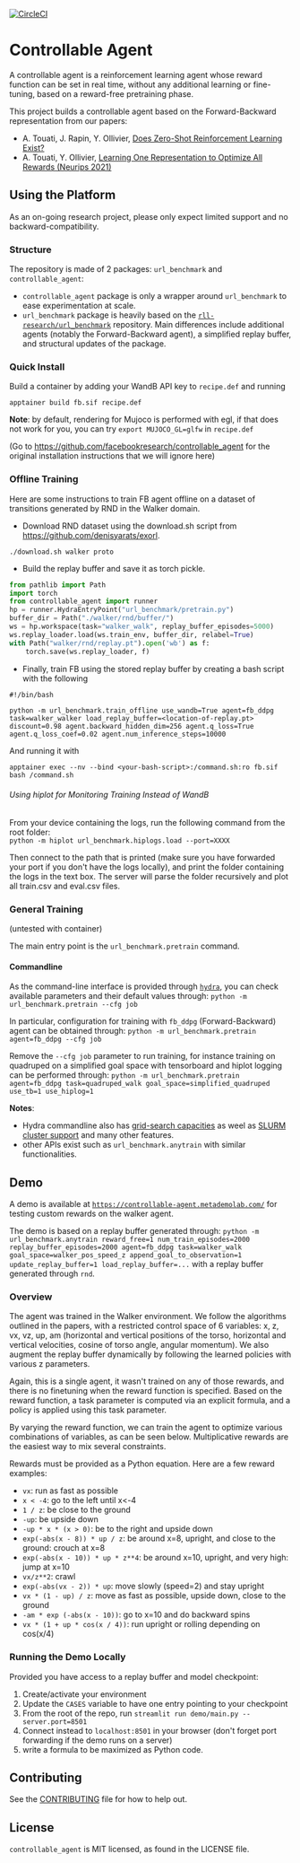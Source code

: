 [![CircleCI](https://dl.circleci.com/status-badge/img/gh/facebookresearch/controllable_agent/tree/main.svg?style=svg)](https://dl.circleci.com/status-badge/redirect/gh/facebookresearch/controllable_agent/tree/main)

# Controllable Agent

A controllable agent is a reinforcement learning agent whose reward function can be set in real time, without any additional learning or fine-tuning, based on a reward-free pretraining phase.

This project builds a controllable agent based on the Forward-Backward representation from our papers:
- A. Touati, J. Rapin, Y. Ollivier, [Does Zero-Shot Reinforcement Learning Exist?](https://arxiv.org/abs/2209.14935)
- A. Touati, Y. Ollivier, [Learning One Representation to Optimize All Rewards (Neurips 2021)](https://arxiv.org/abs/2103.07945)


## Using the Platform

As an on-going research project, please only expect limited support and no backward-compatibility.


### Structure

The repository is made of 2 packages: `url_benchmark` and `controllable_agent`:
- `controllable_agent` package is only a wrapper around `url_benchmark` to ease experimentation at scale.
- `url_benchmark` package is heavily based on the [`rll-research/url_benchmark`](https://github.com/rll-research/url_benchmark) repository. Main differences include additional agents (notably the Forward-Backward agent), a simplified replay buffer, and structural updates of the package.


### Quick Install
Build a container by adding your WandB API key to `recipe.def` and running
```
apptainer build fb.sif recipe.def
```

**Note**: by default, rendering for Mujoco is performed with egl, if that does not work for you, you can try `export MUJOCO_GL=glfw` in `recipe.def`

(Go to https://github.com/facebookresearch/controllable_agent for the original installation instructions that we will ignore here)

### Offline Training
Here are some instructions to train FB agent offline on a dataset of transitions generated by RND in the Walker domain. 
+ Download RND dataset using the download.sh script from https://github.com/denisyarats/exorl.
```
./download.sh walker proto
```
+ Build the replay buffer and save it as torch pickle.

```python
from pathlib import Path
import torch
from controllable_agent import runner
hp = runner.HydraEntryPoint("url_benchmark/pretrain.py")
buffer_dir = Path("./walker/rnd/buffer/")
ws = hp.workspace(task="walker_walk", replay_buffer_episodes=5000)
ws.replay_loader.load(ws.train_env, buffer_dir, relabel=True)
with Path("walker/rnd/replay.pt").open('wb') as f:
    torch.save(ws.replay_loader, f)
```
+ Finally, train FB using the stored replay buffer by creating a bash script with the following
```
#!/bin/bash

python -m url_benchmark.train_offline use_wandb=True agent=fb_ddpg task=walker_walker load_replay_buffer=<location-of-replay.pt> discount=0.98 agent.backward_hidden_dim=256 agent.q_loss=True agent.q_loss_coef=0.02 agent.num_inference_steps=10000
```

And running it with 
```
apptainer exec --nv --bind <your-bash-script>:/command.sh:ro fb.sif bash /command.sh
```

###### Using hiplot for Monitoring Training Instead of WandB
From your device containing the logs, run the following command from the root folder: \
`python -m hiplot url_benchmark.hiplogs.load --port=XXXX`

Then connect to the path that is printed (make sure you have forwarded your port if you don't have the logs locally), and print the folder containing the logs in the text box. The server will parse the folder recursively and plot all train.csv and eval.csv files.


### General Training
(untested with container)

The main entry point is the `url_benchmark.pretrain` command.

#### Commandline

As the command-line interface is provided through [`hydra`](https://github.com/facebookresearch/hydra), you can check available parameters and their default values through:
`python -m url_benchmark.pretrain --cfg job`

In particular, configuration for training with `fb_ddpg` (Forward-Backward) agent can be obtained through:
`python -m url_benchmark.pretrain agent=fb_ddpg --cfg job`

Remove the `--cfg job` parameter to run training, for instance training on quadruped on a simplified goal space with tensorboard and hiplot logging can be performed through:
`python -m url_benchmark.pretrain agent=fb_ddpg task=quadruped_walk goal_space=simplified_quadruped use_tb=1 use_hiplog=1`

**Notes**: 
- Hydra commandline also has [grid-search capacities](https://hydra.cc/docs/1.0/tutorials/basic/running_your_app/multi-run/#internaldocs-banner) as weel as [SLURM cluster support](https://hydra.cc/docs/1.0/plugins/submitit_launcher/#usage) and many other features.
- other APIs exist such as `url_benchmark.anytrain` with similar functionalities.


## Demo

A demo is available at [`https://controllable-agent.metademolab.com/`](https://controllable-agent.metademolab.com/) for testing custom rewards on the walker agent.

The demo is based on a replay buffer generated through:
`python -m url_benchmark.anytrain reward_free=1 num_train_episodes=2000 replay_buffer_episodes=2000 agent=fb_ddpg task=walker_walk goal_space=walker_pos_speed_z append_goal_to_observation=1 update_replay_buffer=1 load_replay_buffer=...`
with a replay buffer generated through `rnd`.


### Overview

The agent was trained in the Walker environment. We follow the algorithms outlined in the papers, with a restricted control space of 6 variables: x, z, vx, vz, up, am (horizontal and vertical positions of the torso, horizontal and vertical velocities, cosine of torso angle, angular momentum). We also augment the replay buffer dynamically by following the learned policies with various z parameters.

Again, this is a single agent, it wasn't trained on any of those rewards, and there is no finetuning when the reward function is specified. Based on the reward function, a task parameter is computed via an explicit formula, and a policy is applied using this task parameter.

By varying the reward function, we can train the agent to optimize various combinations of variables, as can be seen below. Multiplicative rewards are the easiest way to mix several constraints. 

Rewards must be provided as a Python equation. Here are a few reward examples:
- `vx`: run as fast as possible
- `x < -4`: go to the left until x<-4
- `1 / z`: be close to the ground
- `-up`: be upside down
- `-up * x * (x > 0)`: be to the right and upside down
- `exp(-abs(x - 8)) * up / z`: be around x=8, upright, and close to the ground: crouch at x=8
- `exp(-abs(x - 10)) * up * z**4`: be around x=10, upright, and very high: jump at x=10
- `vx/z**2`: crawl
- `exp(-abs(vx - 2)) * up`: move slowly (speed=2) and stay upright
- `vx * (1 - up) / z`: move as fast as possible, upside down, close to the ground
- `-am * exp (-abs(x - 10))`: go to x=10 and do backward spins
- `vx * (1 + up * cos(x / 4))`: run upright or rolling depending on cos(x/4)


### Running the Demo Locally

Provided you have access to a replay buffer and model checkpoint:

1. Create/activate your environment
2. Update the `CASES` variable to have one entry pointing to your checkpoint
3. From the root of the repo, run `streamlit run demo/main.py --server.port=8501`
4. Connect instead to `localhost:8501` in your browser (don't forget port forwarding if the demo runs on a server)
5. write a formula to be maximized as Python code.


## Contributing 

See the [CONTRIBUTING](CONTRIBUTING.md) file for how to help out.

## License
`controllable_agent` is MIT licensed, as found in the LICENSE file.
